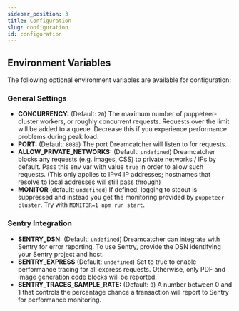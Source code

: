 ```yaml
---
sidebar_position: 3
title: Configuration
slug: configuration
id: configuration
---
```


## Environment Variables

The following optional environment variables are available for configuration:

### General Settings

- **CONCURRENCY:** (Default: `20`) The maximum number of puppeteer-cluster workers, or roughly concurrent requests. Requests over the limit will be added to a queue. Decrease this if you experience performance problems during peak load.
- **PORT:** (Default: `8080`) The port Dreamcatcher will listen to for requests.
- **ALLOW_PRIVATE_NETWORKS:** (Default: `undefined`) Dreamcatcher blocks any requests (e.g. images, CSS) to private networks / IPs by default. Pass this env var with value `true` in order to allow such requests. (This only applies to IPv4 IP addresses; hostnames that resolve to local addresses will still pass through)
- **MONITOR** (default: `undefined`) If defined, logging to stdout is suppressed and instead you get the monitoring provided by `puppeteer-cluster`. Try with `MONITOR=1 npm run start`.

### Sentry Integration

- **SENTRY_DSN:** (Default: `undefined`) Dreamcatcher can integrate with Sentry for error reporting. To use Sentry, provide the DSN identifying your Sentry project and host.
- **SENTRY_EXPRESS** (Default: `undefined`) Set to true to enable performance tracing for all express requests. Otherwise, only PDF and Image generation code blocks will be reported.
- **SENTRY_TRACES_SAMPLE_RATE:** (Default: `0`) A number between 0 and 1 that controls the percentage chance a transaction will report to Sentry for performance monitoring.
